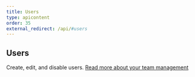 ```yaml
---
title: Users
type: apicontent
order: 35
external_redirect: /api/#users
---
```


## Users
Create, edit, and disable users. [Read more about your team management][1]

[1]: /account_management/team
